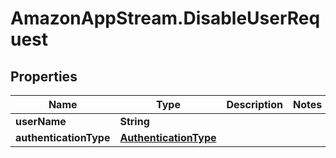 # AmazonAppStream.DisableUserRequest

## Properties

Name | Type | Description | Notes
------------ | ------------- | ------------- | -------------
**userName** | **String** |  | 
**authenticationType** | [**AuthenticationType**](AuthenticationType.md) |  | 



